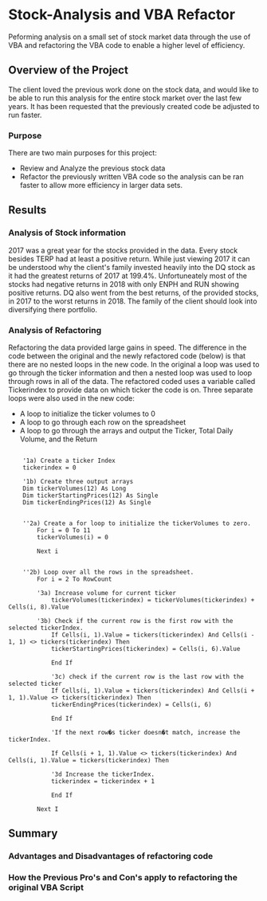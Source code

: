 # Stock-Analysis and VBA Refactor
Peforming analysis on a small set of stock market data through the use of VBA and refactoring the VBA code to enable a higher level of efficiency.
## Overview of the Project
The client loved the previous work done on the stock data, and would like to be able to run this analysis for the entire stock market over the last few years. It has been requested that the previously created code be adjusted to run faster.
### Purpose
There are two main purposes for this project: 
- Review and Analyze the previous stock data
- Refactor the previously written VBA code so the analysis can be ran faster to allow more efficiency in larger data sets.

## Results

### Analysis of Stock information
2017 was a great year for the stocks provided in the data. Every stock besides TERP had at least a positive return. While just viewing 2017 it can be understood why the client's family invested heavily into the DQ stock as it had the greatest returns of 2017 at 199.4%. Unfortuneately most of the stocks had negative returns in 2018 with only ENPH and RUN showing positive returns. DQ also went from the best returns, of the provided stocks, in 2017 to the worst returns in 2018. The family of the client should look into diversifying there portfolio.   
### Analysis of Refactoring
Refactoring the data provided large gains in speed. The difference in the code between the original and the newly refactored code (below) is that there are no nested loops in the new code. In the original a loop was used to go through the ticker information and then a nested loop was used to loop through rows in all of the data. The refactored coded uses a variable called Tickerindex to provide data on which ticker the code is on. Three separate loops were also used in the new code:
- A loop to initialize the ticker volumes to 0
- A loop to go through each row on the spreadsheet
- A loop to go through the arrays and output the Ticker, Total Daily Volume, and the Return


```

    '1a) Create a ticker Index
    tickerindex = 0
        
    '1b) Create three output arrays
    Dim tickerVolumes(12) As Long
    Dim tickerStartingPrices(12) As Single
    Dim tickerEndingPrices(12) As Single
        
    
    ''2a) Create a for loop to initialize the tickerVolumes to zero.
        For i = 0 To 11
        tickerVolumes(i) = 0

        Next i
        
        
    ''2b) Loop over all the rows in the spreadsheet.
        For i = 2 To RowCount
        
        '3a) Increase volume for current ticker
            tickerVolumes(tickerindex) = tickerVolumes(tickerindex) + Cells(i, 8).Value
        
        '3b) Check if the current row is the first row with the selected tickerIndex.
            If Cells(i, 1).Value = tickers(tickerindex) And Cells(i - 1, 1) <> tickers(tickerindex) Then
            tickerStartingPrices(tickerindex) = Cells(i, 6).Value
              
            End If
        
            '3c) check if the current row is the last row with the selected ticker
            If Cells(i, 1).Value = tickers(tickerindex) And Cells(i + 1, 1).Value <> tickers(tickerindex) Then
            tickerEndingPrices(tickerindex) = Cells(i, 6)
            
            End If
        
            'If the next row�s ticker doesn�t match, increase the tickerIndex.
         
            If Cells(i + 1, 1).Value <> tickers(tickerindex) And Cells(i, 1).Value = tickers(tickerindex) Then
            
            '3d Increase the tickerIndex.
            tickerindex = tickerindex + 1
            
            End If
            
        Next I
```

## Summary

### Advantages and Disadvantages of refactoring code

### How the Previous Pro's and Con's apply to refactoring the original VBA Script
       
